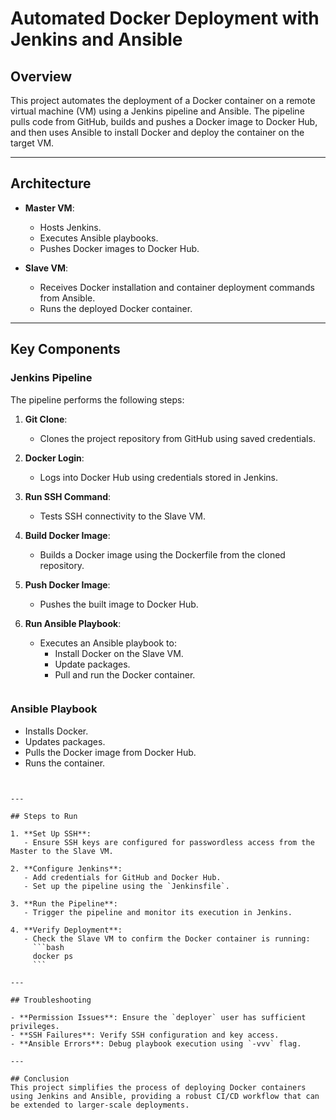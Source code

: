 # Automated Docker Deployment with Jenkins and Ansible

## Overview
This project automates the deployment of a Docker container on a remote virtual machine (VM) using a Jenkins pipeline and Ansible. The pipeline pulls code from GitHub, builds and pushes a Docker image to Docker Hub, and then uses Ansible to install Docker and deploy the container on the target VM.

---

## Architecture

- **Master VM**:
  - Hosts Jenkins.
  - Executes Ansible playbooks.
  - Pushes Docker images to Docker Hub.

- **Slave VM**:
  - Receives Docker installation and container deployment commands from Ansible.
  - Runs the deployed Docker container.

---

## Key Components

### Jenkins Pipeline
The pipeline performs the following steps:

1. **Git Clone**:
   - Clones the project repository from GitHub using saved credentials.

2. **Docker Login**:
   - Logs into Docker Hub using credentials stored in Jenkins.

3. **Run SSH Command**:
   - Tests SSH connectivity to the Slave VM.

4. **Build Docker Image**:
   - Builds a Docker image using the Dockerfile from the cloned repository.

5. **Push Docker Image**:
   - Pushes the built image to Docker Hub.

6. **Run Ansible Playbook**:
   - Executes an Ansible playbook to:
     - Install Docker on the Slave VM.
     - Update packages.
     - Pull and run the Docker container.


``` 
```

### Ansible Playbook
- Installs Docker.
- Updates packages.
- Pulls the Docker image from Docker Hub.
- Runs the container.


```
```


```

---

## Steps to Run

1. **Set Up SSH**:
   - Ensure SSH keys are configured for passwordless access from the Master to the Slave VM.

2. **Configure Jenkins**:
   - Add credentials for GitHub and Docker Hub.
   - Set up the pipeline using the `Jenkinsfile`.

3. **Run the Pipeline**:
   - Trigger the pipeline and monitor its execution in Jenkins.

4. **Verify Deployment**:
   - Check the Slave VM to confirm the Docker container is running:
     ```bash
     docker ps
     ```

---

## Troubleshooting

- **Permission Issues**: Ensure the `deployer` user has sufficient privileges.
- **SSH Failures**: Verify SSH configuration and key access.
- **Ansible Errors**: Debug playbook execution using `-vvv` flag.

---

## Conclusion
This project simplifies the process of deploying Docker containers using Jenkins and Ansible, providing a robust CI/CD workflow that can be extended to larger-scale deployments.


